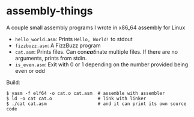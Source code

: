 # assembly-things
A couple small assembly programs I wrote in x86_64 assembly for Linux

- `hello_world.asm`: Prints `Hello, World!` to stdout
- `fizzbuzz.asm`: A FizzBuzz program
- `cat.asm`: Prints files. Can con***cat***inate multiple files. If there are no arguments, prints from stdin.
- `is_even.asm`: Exit with 0 or 1 depending on the number provided being even or odd

Build: 
```shell
$ yasm -f elf64 -o cat.o cat.asm  # assemble with assembler
$ ld -o cat cat.o                 # link with linker
$ ./cat cat.asm                   # and it can print its own source code
```
